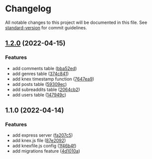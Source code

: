 # Changelog

All notable changes to this project will be documented in this file. See [standard-version](https://github.com/conventional-changelog/standard-version) for commit guidelines.

## [1.2.0](https://github.com/Jaymontojo/readdit-backend/compare/v1.1.0...v1.2.0) (2022-04-15)


### Features

* add comments table ([bba52ed](https://github.com/Jaymontojo/readdit-backend/commit/bba52ed2e1fc953809e3bd984f259150e90abbe6))
* add genres table ([374c841](https://github.com/Jaymontojo/readdit-backend/commit/374c8413e5282050edd98785d650281af07c0443))
* add knex timestamp function ([7647ea9](https://github.com/Jaymontojo/readdit-backend/commit/7647ea994b6bde6d424cddf3832b51d9fb498949))
* add posts table ([59309ec](https://github.com/Jaymontojo/readdit-backend/commit/59309ec8c5c11a07e2167e9aeeeb57da04bdd32f))
* add subreaddits table ([2064cb2](https://github.com/Jaymontojo/readdit-backend/commit/2064cb2079409b8f15680ddb651ab18fec211f36))
* add users table ([147949c](https://github.com/Jaymontojo/readdit-backend/commit/147949c1a3030702b72798c0f4ce49dab68986f5))

## 1.1.0 (2022-04-14)


### Features

* add express server ([fa207c5](https://github.com/Jaymontojo/readdit-backend/commit/fa207c5c21932894fc2a6c4f7cc1c3624144ab26))
* add knex.js file ([87e2092](https://github.com/Jaymontojo/readdit-backend/commit/87e2092cff7cf60cee3b6c0717ae68c10a83b78b))
* add knexfile.js config ([1f46b4f](https://github.com/Jaymontojo/readdit-backend/commit/1f46b4fb744ee5a71d3c7ec87269d93b21bb542d))
* add migrations feature ([4d1010a](https://github.com/Jaymontojo/readdit-backend/commit/4d1010a2e064d3e63eef0bba1600d70db89ee9ab))
